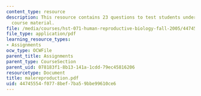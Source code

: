 ```yaml
---
content_type: resource
description: This resource contains 23 questions to test students understanding of
  course material.
file: /media/courses/hst-071-human-reproductive-biology-fall-2005/44745554f0778bef7ba59bbe99610ce6_malereproduction.pdf
file_type: application/pdf
learning_resource_types:
- Assignments
ocw_type: OCWFile
parent_title: Assignments
parent_type: CourseSection
parent_uid: 078183f1-8b13-141a-1cdd-79ec45816206
resourcetype: Document
title: malereproduction.pdf
uid: 44745554-f077-8bef-7ba5-9bbe99610ce6
---
```


